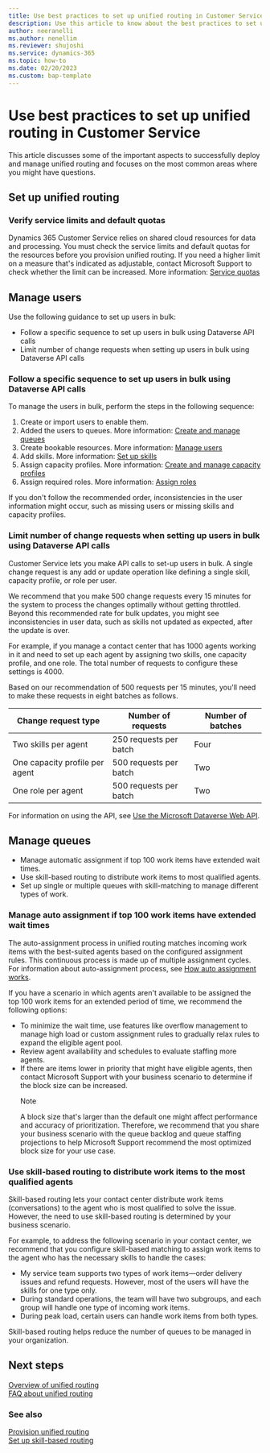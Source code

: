 ```yaml
---
title: Use best practices to set up unified routing in Customer Service
description: Use this article to know about the best practices to set up unified routing in Customer Service and things to do and avoid for a successful implementation.
author: neeranelli
ms.author: nenellim
ms.reviewer: shujoshi
ms.service: dynamics-365
ms.topic: how-to
ms.date: 02/20/2023
ms.custom: bap-template
---
```


# Use best practices to set up unified routing in Customer Service

This article discusses some of the important aspects to successfully deploy and manage unified routing and focuses on the most common areas where you might have questions.

## Set up unified routing

### Verify service limits and default quotas

Dynamics 365 Customer Service relies on shared cloud resources for data and processing. You must check the service limits and default quotas for the resources before you provision unified routing. If you need a higher limit on a measure that's indicated as adjustable, contact Microsoft Support to check whether the limit can be increased. More information: [Service quotas](service-quotas.md)

## Manage users

Use the following guidance to set up users in bulk:

- Follow a specific sequence to set up users in bulk using Dataverse API calls
- Limit number of change requests when setting up users in bulk using Dataverse API calls

### Follow a specific sequence to set up users in bulk using Dataverse API calls

To manage the users in bulk, perform the steps in the following sequence:

1. Create or import users to enable them.
1. Added the users to queues. More information: [Create and manage queues](queues-omnichannel.md)
1. Create bookable resources. More information: [Manage users](users-user-profiles.md#manage-users-using-the-classic-experience)
1. Add skills. More information: [Set up skills](setup-skills-assign-agents.md)
1. Assign capacity profiles. More information: [Create and manage capacity profiles](capacity-profiles.md)
1. Assign required roles. More information: [Assign roles](add-users-assign-roles.md)

If you don't follow the recommended order, inconsistencies in the user information might occur, such as missing users or missing skills and capacity profiles.

### Limit number of change requests when setting up users in bulk using Dataverse API calls

Customer Service lets you make API calls to set-up users in bulk. A single change request is any add or update operation like defining a single skill, capacity profile, or role per user.

We recommend that you make 500 change requests every 15 minutes for the system to process the changes optimally without getting throttled. Beyond this recommended rate for bulk updates, you might see inconsistencies in user data, such as skills not updated as expected, after the update is over.

For example, if you manage a contact center that has 1000 agents working in it and need to set up each agent by assigning two skills, one capacity profile, and one role. The total number of requests to configure these settings is 4000.

Based on our recommendation of 500 requests per 15 minutes, you'll need to make these requests in eight batches as follows.

|Change request type|Number of requests|Number of batches|
|-----------|---------|------------|
|Two skills per agent|250 requests per batch|Four|
|One capacity profile per agent|500 requests per batch|Two|
|One role per agent|500 requests per batch|Two|

For information on using the API, see [Use the Microsoft Dataverse Web API](/power-apps/developer/data-platform/webapi/overview).

## Manage queues

- Manage automatic assignment if top 100 work items have extended wait times.
- Use skill-based routing to distribute work items to most qualified agents.
- Set up single or multiple queues with skill-matching to manage different types of work.

### Manage auto assignment if top 100 work items have extended wait times

The auto-assignment process in unified routing matches incoming work items with the best-suited agents based on the configured assignment rules. This continuous process is made up of multiple assignment cycles. For information about auto-assignment process, see [How auto assignment works](assignment-methods.md#how-auto-assignment-works).

If you have a scenario in which agents aren't available to be assigned the top 100 work items for an extended period of time, we recommend the following options:

- To minimize the wait time, use features like overflow management to manage high load or custom assignment rules to gradually relax rules to expand the eligible agent pool.
- Review agent availability and schedules to evaluate staffing more agents.
- If there are items lower in priority that might have eligible agents, then contact Microsoft Support with your business scenario to determine if the block size can be increased.  
  > [!NOTE]
  > A block size that's larger than the default one might affect performance and accuracy of prioritization. Therefore, we recommend that you share your business scenario with the queue backlog and queue staffing projections to help Microsoft Support recommend the most optimized block size for your use case.

### Use skill-based routing to distribute work items to the most qualified agents

Skill-based routing lets your contact center distribute work items (conversations) to the agent who is most qualified to solve the issue. However, the need to use skill-based routing is determined by your business scenario.  

For example, to address the following scenario in your contact center, we recommend that you configure skill-based matching to assign work items to the agent who has the necessary skills to handle the cases:

- My service team supports two types of work items&mdash;order delivery issues and refund requests. However, most of the users will have the skills for one type only.
- During standard operations, the team will have two subgroups, and each group will handle one type of incoming work items.
- During peak load, certain users can handle work items from both types.

Skill-based routing helps reduce the number of queues to be managed in your organization.

## Next steps

[Overview of unified routing](overview-unified-routing.md)  
[FAQ about unified routing](unified-routing-faqs.md)  

### See also

[Provision unified routing](provision-unified-routing.md)  
[Set up skill-based routing](set-up-skill-based-routing.md)  